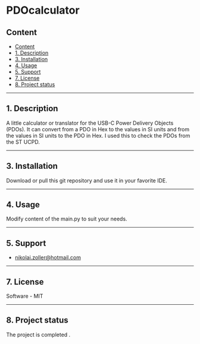 # PDOcalculator <!-- omit from toc -->

## Content
- [Content](#content)
- [1. Description](#1-description)
- [3. Installation](#3-installation)
- [4. Usage](#4-usage)
- [5. Support](#5-support)
- [7. License](#7-license)
- [8. Project status](#8-project-status)

---
## 1. Description
A little calculator or translator for the USB-C Power Delivery Objects (PDOs). It can convert from a PDO in Hex to the values in SI units and from the values in SI units to the PDO in Hex. I used this to check the PDOs from the ST UCPD.

---
## 3. Installation
Download or pull this git repository and use it in your favorite IDE.

---
## 4. Usage
Modify content of the main.py to suit your needs.

---
## 5. Support
- [nikolai.zoller@hotmail.com](mailto:nikolai.zoller@hotmail.com)

---
## 7. License
Software - MIT

---
## 8. Project status
The project is completed .
